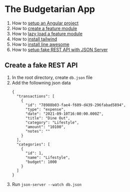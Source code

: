 # The Budgetarian App


1. How to [setup an Angular project](https://dev.to/queencykoh/setting-up-angular-project-4nnd)
2. How to [create a feature module](https://dev.to/queencykoh/creating-a-feature-module-458)
3. How to [lazy load a feature module](https://dev.to/queencykoh/lazy-load-a-feature-module-41h6)
4. How to [install tailwind](https://dev.to/queencykoh/setting-up-tailwind-css-in-angular-11b4)
5. How to [install line awesome](https://dev.to/queencykoh/setting-up-line-awesome-in-angular-1i4l)
6. How to [setup fake REST API with JSON Server](https://dev.to/queencykoh/setting-up-fake-rest-api-with-json-server-in-angular-2na2)

## Create a fake REST API

1. In the root directory, create `db.json` file
2. Add the followning json data
    ```
    {
      "transactions": [
        {
          "id": "78988b03-fae4-f609-d439-296fabad5894",
          "type": "expense",
          "date": "2021-09-10T16:00:00.000Z",
          "title": "Dine Out",
          "category": "Lifestyle",
          "amount": "10100",
          "notes": ""
        }
      ],
      "categories": [
        {
          "id": 1,
          "name": "Lifestyle",
          "budget": 1000
        }
      ]
    }
    ```
3. Run `json-server --watch db.json`



